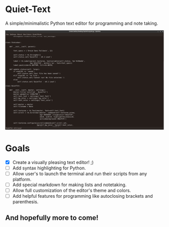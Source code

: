 # Quiet-Text
A simple/minimalistic Python text editor for programming and note taking. 

<img src="images/picture_of_app.png" alt="there should be an image here...">

# Goals

- [x] Create a visually pleasing text editor! ;)
- [ ] Add syntax highlighting for Python.
- [ ] Allow user's to launch the terminal and run their scripts from any platform.
- [ ] Add special markdown for making lists and notetaking.
- [ ] Allow full customization of the editor's theme and colors.
- [ ] Add helpful features for programming like autoclosing brackets and parenthesis.

## And hopefully more to come!
